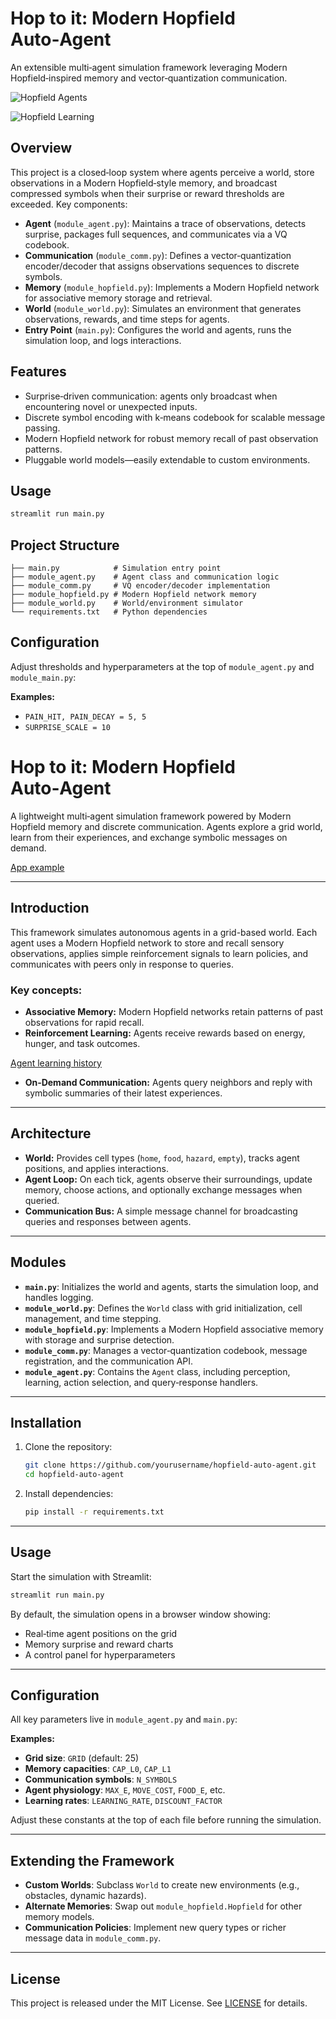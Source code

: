 # Hop to it: Modern Hopfield Auto‑Agent

An extensible multi‑agent simulation framework leveraging Modern Hopfield‑inspired memory and vector‑quantization communication.

![Hopfield Agents](example-app.png)

![Hopfield Learning](example-learning.png)

## Overview

This project is a closed‑loop system where agents perceive a world, store observations in a Modern Hopfield‑style memory, and broadcast compressed symbols when their surprise or reward thresholds are exceeded. Key components:

* **Agent** (`module_agent.py`): Maintains a trace of observations, detects surprise, packages full sequences, and communicates via a VQ codebook.
* **Communication** (`module_comm.py`): Defines a vector‑quantization encoder/decoder that assigns observations sequences to discrete symbols.
* **Memory** (`module_hopfield.py`): Implements a Modern Hopfield network for associative memory storage and retrieval.
* **World** (`module_world.py`): Simulates an environment that generates observations, rewards, and time steps for agents.
* **Entry Point** (`main.py`): Configures the world and agents, runs the simulation loop, and logs interactions.

## Features

* Surprise‑driven communication: agents only broadcast when encountering novel or unexpected inputs.
* Discrete symbol encoding with k‑means codebook for scalable message passing.
* Modern Hopfield network for robust memory recall of past observation patterns.
* Pluggable world models—easily extendable to custom environments.

## Usage

```bash
streamlit run main.py
```

## Project Structure

```
├── main.py            # Simulation entry point
├── module_agent.py    # Agent class and communication logic
├── module_comm.py     # VQ encoder/decoder implementation
├── module_hopfield.py # Modern Hopfield network memory
├── module_world.py    # World/environment simulator
└── requirements.txt   # Python dependencies
```

## Configuration

Adjust thresholds and hyperparameters at the top of `module_agent.py` and `module_main.py`:

**Examples:**
* `PAIN_HIT, PAIN_DECAY = 5, 5`
* `SURPRISE_SCALE = 10`


# Hop to it: Modern Hopfield Auto‑Agent

A lightweight multi‑agent simulation framework powered by Modern Hopfield memory and discrete communication. Agents explore a grid world, learn from their experiences, and exchange symbolic messages on demand.

[App example](example-app.png)

---

## Introduction

This framework simulates autonomous agents in a grid-based world. Each agent uses a Modern Hopfield network to store and recall sensory observations, applies simple reinforcement signals to learn policies, and communicates with peers only in response to queries.

### Key concepts:

* **Associative Memory:** Modern Hopfield networks retain patterns of past observations for rapid recall.
* **Reinforcement Learning:** Agents receive rewards based on energy, hunger, and task outcomes.

[Agent learning history](example-learning.png)

* **On‑Demand Communication:** Agents query neighbors and reply with symbolic summaries of their latest experiences.

---

## Architecture

* **World:** Provides cell types (`home`, `food`, `hazard`, `empty`), tracks agent positions, and applies interactions.
* **Agent Loop:** On each tick, agents observe their surroundings, update memory, choose actions, and optionally exchange messages when queried.
* **Communication Bus:** A simple message channel for broadcasting queries and responses between agents.

---

## Modules

* **`main.py`**: Initializes the world and agents, starts the simulation loop, and handles logging.
* **`module_world.py`**: Defines the `World` class with grid initialization, cell management, and time stepping.
* **`module_hopfield.py`**: Implements a Modern Hopfield associative memory with storage and surprise detection.
* **`module_comm.py`**: Manages a vector‑quantization codebook, message registration, and the communication API.
* **`module_agent.py`**: Contains the `Agent` class, including perception, learning, action selection, and query‑response handlers.

---

## Installation

1. Clone the repository:

   ```bash
   git clone https://github.com/yourusername/hopfield-auto-agent.git
   cd hopfield-auto-agent
   ```

2. Install dependencies:

   ```bash
   pip install -r requirements.txt
   ```

---

## Usage

Start the simulation with Streamlit:

```bash
streamlit run main.py
```

By default, the simulation opens in a browser window showing:

* Real‑time agent positions on the grid
* Memory surprise and reward charts
* A control panel for hyperparameters

---

## Configuration

All key parameters live in `module_agent.py` and `main.py`:

**Examples:**

* **Grid size**: `GRID` (default: 25)
* **Memory capacities**: `CAP_L0`, `CAP_L1`
* **Communication symbols**: `N_SYMBOLS`
* **Agent physiology**: `MAX_E`, `MOVE_COST`, `FOOD_E`, etc.
* **Learning rates**: `LEARNING_RATE`, `DISCOUNT_FACTOR`

Adjust these constants at the top of each file before running the simulation.

---

## Extending the Framework

* **Custom Worlds**: Subclass `World` to create new environments (e.g., obstacles, dynamic hazards).
* **Alternate Memories**: Swap out `module_hopfield.Hopfield` for other memory models.
* **Communication Policies**: Implement new query types or richer message data in `module_comm.py`.

---

## License

This project is released under the MIT License. See [LICENSE](LICENSE) for details.
